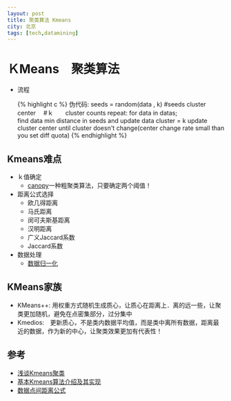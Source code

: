 ```yaml
---
layout: post
title: 聚类算法 Kmeans
city: 北京
tags: [tech,datamining]
---
```


ＫMeans　聚类算法
================
+ 流程

	{% highlight c %}
    伪代码:
	seeds = random(data , k)
	#seeds cluster center　
	#ｋ　　cluster counts
	repeat:
		for data in datas;    
			find data min distance in seeds and update data cluster = k 
		update cluster center 
      	until cluster doesn't change(center change rate small than you set diff quota)
	{% endhighlight %}
        
Kmeans难点
------------
+ ｋ值确定
	+ [canopy](https://github.com/intohole/moodstyle/blob/master/moodstyle/clusterutils/canopy.py)一种粗聚类算法，只要确定两个阈值！
+ 距离公式选择
	+ 欧几得距离
	+ 马氏距离
	+ 闵可夫斯基距离
	+ 汉明距离
	+ 广义Jaccard系数
	+ Jaccard系数
+ 数据处理
	+ [数据归一化](/2015/01/12/data-normalization.html)

KMeans家族
---------

<span></span>

+ KMeans++: 用权重方式随机生成质心，让质心在距离上．离的远一些，让聚类更加随机，避免在点密集部分，过分集中
+ Kmedios:　更新质心，不是类内数据平均值，而是类中离所有数据，距离最近的数据，作为新的中心，让聚类效果更加有代表性！



参考
-----------
+ [浅谈Kmeans聚类](http://www.cnblogs.com/easymind223/archive/2012/10/30/2747178.html)
+ [基本Kmeans算法介绍及其实现](http://blog.csdn.net/qll125596718/article/details/8243404)
+ [数据点间距离公式](http://blog.csdn.net/july_2/article/details/18559337)

